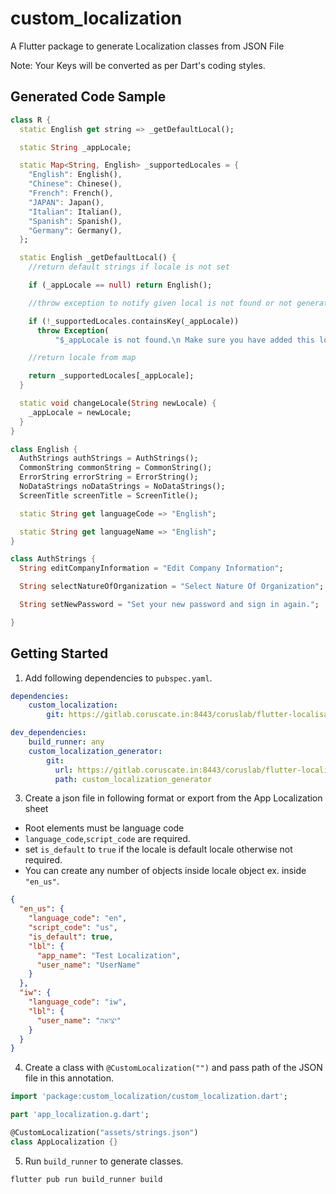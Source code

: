 # custom_localization

A Flutter package to generate Localization classes from JSON File

Note: Your Keys will be converted as per Dart's coding styles.

## Generated Code Sample

```dart
class R {
  static English get string => _getDefaultLocal();

  static String _appLocale;

  static Map<String, English> _supportedLocales = {
    "English": English(),
    "Chinese": Chinese(),
    "French": French(),
    "JAPAN": Japan(),
    "Italian": Italian(),
    "Spanish": Spanish(),
    "Germany": Germany(),
  };

  static English _getDefaultLocal() {
    //return default strings if locale is not set

    if (_appLocale == null) return English();

    //throw exception to notify given local is not found or not generated by the generator

    if (!_supportedLocales.containsKey(_appLocale))
      throw Exception(
          "$_appLocale is not found.\n Make sure you have added this locale in JSON file\n Try running flutter pub run build_runner");

    //return locale from map

    return _supportedLocales[_appLocale];
  }

  static void changeLocale(String newLocale) {
    _appLocale = newLocale;
  }
}

class English {
  AuthStrings authStrings = AuthStrings();
  CommonString commonString = CommonString();
  ErrorString errorString = ErrorString();
  NoDataStrings noDataStrings = NoDataStrings();
  ScreenTitle screenTitle = ScreenTitle();

  static String get languageCode => "English";

  static String get languageName => "English";
}

class AuthStrings {
  String editCompanyInformation = "Edit Company Information";

  String selectNatureOfOrganization = "Select Nature Of Organization";

  String setNewPassword = "Set your new password and sign in again.";

}
```

## Getting Started

1. Add following dependencies to `pubspec.yaml`.

```yaml
dependencies:
    custom_localization:
        git: https://gitlab.coruscate.in:8443/coruslab/flutter-localisation.git

dev_dependencies:
    build_runner: any
    custom_localization_generator:
        git:
          url: https://gitlab.coruscate.in:8443/coruslab/flutter-localisation.git
          path: custom_localization_generator
```

3. Create a json file in following format or export from the App Localization sheet

- Root elements must be language code
- ``language_code``,``script_code``  are required.
- set ``is_default`` to ``true`` if the locale is default locale otherwise not required.
- You can create any number of objects inside locale object ex. inside ```"en_us"```. 

```json
{
  "en_us": {
    "language_code": "en",
    "script_code": "us",
    "is_default": true,
    "lbl": {
      "app_name": "Test Localization",
      "user_name": "UserName"
    }
  },
  "iw": {
    "language_code": "iw",
    "lbl": {
      "user_name": "יציאה"
    }
  }
}
```

4. Create a class with ``@CustomLocalization("")`` and pass path of the JSON file in this annotation.

```dart
import 'package:custom_localization/custom_localization.dart';

part 'app_localization.g.dart';

@CustomLocalization("assets/strings.json")
class AppLocalization {}

```

5. Run ``build_runner`` to generate classes.

```shell script
flutter pub run build_runner build 
```